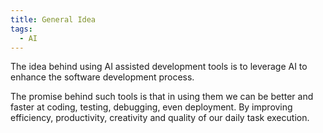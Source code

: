 ```yaml
---
title: General Idea
tags:
  - AI
---
```

The idea behind using AI assisted development tools is to leverage AI to enhance the software development process.

The promise behind such tools is that in using them we can be better and faster at coding, testing, debugging, even deployment. By improving efficiency, productivity, creativity and quality of our daily task execution.
